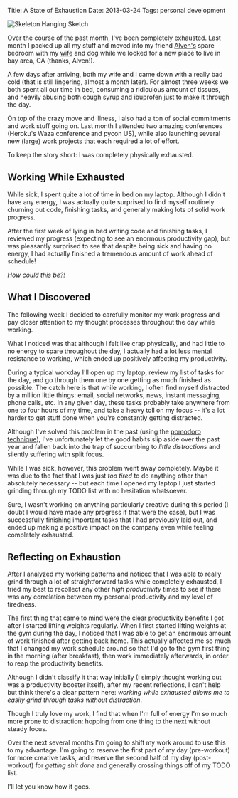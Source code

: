 Title: A State of Exhaustion
Date: 2013-03-24
Tags: personal development


![Skeleton Hanging Sketch][]


Over the course of the past month, I've been completely exhausted.  Last month
I packed up all my stuff and moved into my friend [Alven's][] spare bedroom
with my [wife][] and dog while we looked for a new place to live in bay area,
CA (thanks, Alven!).

A few days after arriving, both my wife and I came down with a really bad cold
(that is still lingering, almost a month later).  For almost three weeks we
both spent all our time in bed, consuming a ridiculous amount of tissues, and
heavily abusing both cough syrup and ibuprofen just to make it through the day.

On top of the crazy move and illness, I also had a ton of social commitments
and work stuff going on.  Last month I attended two amazing conferences
(Heroku's Waza conference and pycon US), while also launching several new
(large) work projects that each required a lot of effort.

To keep the story short: I was completely physically exhausted.


## Working While Exhausted

While sick, I spent quite a lot of time in bed on my laptop.  Although I didn't
have any energy, I was actually quite surprised to find myself routinely
churning out code, finishing tasks, and generally making lots of solid work
progress.

After the first week of lying in bed writing code and finishing tasks, I
reviewed my progress (expecting to see an enormous productivity gap), but was
pleasantly surprised to see that despite being sick and having no energy, I had
actually finished a tremendous amount of work ahead of schedule!

*How could this be?!*


## What I Discovered

The following week I decided to carefully monitor my work progress and pay
closer attention to my thought processes throughout the day while working.

What I noticed was that although I felt like crap physically, and had little to
no energy to spare throughout the day, I actually had a lot less mental
resistance to working, which ended up positively affecting my productivity.

During a typical workday I'll open up my laptop, review my list of tasks for
the day, and go through them one by one getting as much finished as possible.
The catch here is that while working, I often find myself distracted by a
million little things: email, social networks, news, instant messaging, phone
calls, etc.  In any given day, these tasks probably take anywhere from one to
four hours of my time, and take a heavy toll on my focus -- it's a lot harder
to get stuff done when you're constantly getting distracted.

Although I've solved this problem in the past (using the
[pomodoro technique][]), I've unfortunately let the good habits slip aside over
the past year and fallen back into the trap of succumbing to
*little distractions* and silently suffering with split focus.

While I was sick, however, this problem went away completely.  Maybe it was due
to the fact that I was just *too tired* to do anything other than absolutely
necessary -- but each time I opened my laptop I just started grinding through
my TODO list with no hesitation whatsoever.

Sure, I wasn't working on anything particularly creative during this period (I
doubt I would have made any progress if that were the case), but I was
successfully finishing important tasks that I had previously laid out, and ended
up making a positive impact on the company even while feeling completely
exhausted.


## Reflecting on Exhaustion

After I analyzed my working patterns and noticed that I was able to really
grind through a lot of straightforward tasks while completely exhausted, I
tried my best to recollect any other *high productivity* times to see if there
was any correlation between my personal productivity and my level of tiredness.

The first thing that came to mind were the clear productivity benefits I got
after I started lifting weights regularly.  When I first started lifting
weights at the gym during the day, I noticed that I was able to get an enormous
amount of work finished after getting back home.  This actually affected me so
much that I changed my work schedule around so that I'd go to the gym first
thing in the morning (after breakfast), then work immediately afterwards, in
order to reap the productivity benefits.

Although I didn't classify it that way initially (I simply thought working out
was a productivity booster itself), after my recent reflections, I can't help
but think there's a clear pattern here: *working while exhausted allows me to
easily grind through tasks without distraction*.

Though I truly love my work, I find that when I'm full of energy I'm so much
more prone to distraction: hopping from one thing to the next without steady
focus.

Over the next several months I'm going to shift my work around to use this to
my advantage.  I'm going to reserve the first part of my day (pre-workout) for
more creative tasks, and reserve the second half of my day (post-workout) for
*getting shit done* and generally crossing things off of my TODO list.

I'll let you know how it goes.


  [Skeleton Hanging Sketch]: |filename|/images/2013/skeleton-hanging-sketch.png "Skeleton Hanging Sketch"
  [Alven's]: http://zaidox.com/ "Alven Zaidos' Personal Website"
  [wife]: http://hardlyfunny.com/ "Hardly Funny"
  [pomodoro technique]: http://www.amazon.com/gp/product/1934356506/ref=as_li_ss_tl?ie=UTF8&camp=1789&creative=390957&creativeASIN=1934356506&linkCode=as2&tag=rdegges-20 "The Pomodoro Technique"
